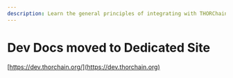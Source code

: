 ```yaml
---
description: Learn the general principles of integrating with THORChain
---
```


# Dev Docs moved to Dedicated Site

[https://dev.thorchain.org/](https://dev.thorchain.org)

